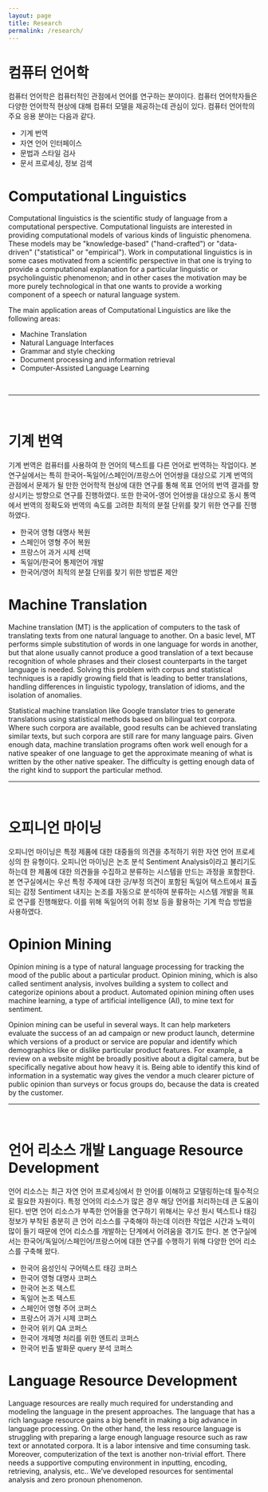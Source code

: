 ```yaml
---
layout: page
title: Research
permalink: /research/
---
```


# 컴퓨터 언어학
컴퓨터 언어학은 컴퓨터적인 관점에서 언어를 연구하는 분야이다. 컴퓨터 언어학자들은 다양한 언어학적 현상에 대해 컴퓨터 모델을 제공하는데 관심이 있다. 컴퓨터 언어학의 주요 응용 분야는 다음과 같다. 
* 기계 번역
* 자연 언어 인터페이스 
* 문법과 스타일 검사 
* 문서 프로세싱, 정보 검색

# Computational Linguistics
Computational linguistics is the scientific study of language from a computational perspective. Computational linguists are interested in providing computational models of various kinds of linguistic phenomena. These models may be "knowledge-based" ("hand-crafted") or "data-driven" ("statistical" or "empirical"). Work in computational linguistics is in some cases motivated from a scientific perspective in that one is trying to provide a computational explanation for a particular linguistic or psycholinguistic phenomenon; and in other cases the motivation may be more purely technological in that one wants to provide a working component of a speech or natural language system.  

The main application areas of Computational Linguistics are like the following areas:
* Machine Translation
* Natural Language Interfaces
* Grammar and style checking
* Document processing and information retrieval
* Computer-Assisted Language Learning
<br/>

*****

<br/>

# 기계 번역
기계 번역은 컴퓨터를 사용하여 한 언어의 텍스트를 다른 언어로 번역하는 작업이다. 본 연구실에서는 특히 한국어-독일어/스페인어/프랑스어 언어쌍을 대상으로 기계 번역의 관점에서 문제가 될 만한 언어학적 현상에 대한 연구를 통해 목표 언어의 번역 결과를 향상시키는 방향으로 연구를 진행하였다. 또한 한국어-영어 언어쌍을 대상으로 동시 통역에서 번역의 정확도와 번역의 속도를 고려한 최적의 분절 단위를 찾기 위한 연구를 진행하였다. 
* 한국어 영형 대명사 복원
* 스페인어 영형 주어 복원
* 프랑스어 과거 시제 선택
* 독일어/한국어 통제언어 개발
* 한국어/영어 최적의 분절 단위를 찾기 위한 방법론 제안

# Machine Translation
Machine translation (MT) is the application of computers to the task of translating texts from one natural language to another. On a basic level, MT performs simple substitution of words in one language for words in another, but that alone usually cannot produce a good translation of a text because recognition of whole phrases and their closest counterparts in the target language is needed. Solving this problem with corpus and statistical techniques is a rapidly growing field that is leading to better translations, handling differences in linguistic typology, translation of idioms, and the isolation of anomalies.

Statistical machine translation like Google translator tries to generate translations using statistical methods based on bilingual text corpora. Where such corpora are available, good results can be achieved translating similar texts, but such corpora are still rare for many language pairs. Given enough data, machine translation programs often work well enough for a native speaker of one language to get the approximate meaning of what is written by the other native speaker. The difficulty is getting enough data of the right kind to support the particular method.
<br/>

*****

<br/>

# 오피니언 마이닝
오피니언 마이닝은 특정 제품에 대한 대중들의 의견을 추적하기 위한 자연 언어 프로세싱의 한 유형이다. 오피니언 마이닝은 논조 분석 Sentiment Analysis이라고 불리기도 하는데 한 제품에 대한 의견들을 수집하고 분류하는 시스템을 만드는 과정을 포함한다. 본 연구실에서는 우선 특정 주제에 대한 긍/부정 의견이 포함된 독일어 텍스트에서 표출되는 감정 Sentiment 내지는 논조를 자동으로 분석하여 분류하는 시스템 개발을 목표로 연구를 진행해왔다. 이를 위해 독일어의 어휘 정보 등을 활용하는 기계 학습 방법을 사용하였다.

# Opinion Mining
Opinion mining is a type of natural language processing for tracking the mood of the public about a particular product. Opinion mining, which is also called sentiment analysis, involves building a system to collect and categorize opinions about a product. Automated opinion mining often uses machine learning, a type of artificial intelligence (AI), to mine text for sentiment.

Opinion mining can be useful in several ways. It can help marketers evaluate the success of an ad campaign or new product launch, determine which versions of a product or service are popular and identify which demographics like or dislike particular product features. For example, a review on a website might be broadly positive about a digital camera, but be specifically negative about how heavy it is. Being able to identify this kind of information in a systematic way gives the vendor a much clearer picture of public opinion than surveys or focus groups do, because the data is created by the customer.
<br/>

*****

<br/>
   
# 언어 리소스 개발 Language Resource Development
언어 리소스는 최근 자연 언어 프로세싱에서 한 언어를 이해하고 모델링하는데 필수적으로 필요한 자원이다. 특정 언어의 리소스가 많은 경우 해당 언어를 처리하는데 큰 도움이 된다. 반면 언어 리소스가 부족한 언어들을 연구하기 위해서는 우선 원시 텍스트나 태깅 정보가 부착된 충분히 큰 언어 리소스를 구축해야 하는데 이러한 작업은 시간과 노력이 많이 들기 때문에 언어 리소스를 개발하는 단계에서 어려움을 겪기도 한다. 본 연구실에서는 한국어/독일어/스페인어/프랑스어에 대한 연구를 수행하기 위해 다양한 언어 리소스를 구축해 왔다.
* 한국어 음성인식 구어텍스트 태깅 코퍼스
* 한국어 영형 대명사 코퍼스
* 한국어 논조 텍스트
* 독일어 논조 텍스트
* 스페인어 영형 주어 코퍼스
* 프랑스어 과거 시제 코퍼스
* 한국어 위키 QA 코퍼스
* 한국어 개체명 처리를 위한 엔트리 코퍼스
* 한국어 빈출 발화문 query 분석 코퍼스

# Language Resource Development
Language resources are really much required for understanding and modeling the language in the present approaches. The language that has a rich language resource gains a big benefit in making a big advance in language processing. On the other hand, the less resource language is struggling with preparing a large enough language resource such as raw text or annotated corpora. It is a labor intensive and time consuming task. Moreover, computerization of the text is another non-trivial effort. There needs a supportive computing environment in inputting, encoding, retrieving, analysis, etc.. We’ve developed resources for sentimental analysis and zero pronoun phenomenon.
